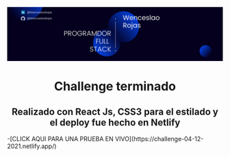 <img src="PROGRAMDOR FULL STACK LINKEDIN.png" />
<h1 align="center">Challenge terminado</h1>
<h2 align="center">Realizado con React Js, CSS3 para el estilado y el deploy fue hecho en Netlify</h2>
-[CLICK AQUI PARA UNA PRUEBA EN VIVO](https://challenge-04-12-2021.netlify.app/)
